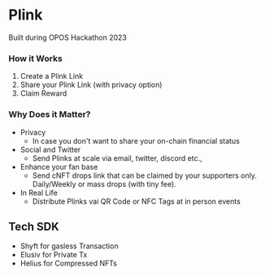 # Plink
Built during OPOS Hackathon 2023

### How it Works
1. Create a Plink Link
2. Share your Plink Link (with privacy option)
3. Claim Reward

### Why Does it Matter?

- Privacy
    - In case you don't want to share your on-chain financial status
- Social and Twitter
    - Send Plinks at scale via email, twitter, discord etc.,
- Enhance your fan base
    - Send cNFT drops link that can be claimed by your supporters only. Daily/Weekly or mass drops (with tiny fee).
- In Real Life
    - Distribute Plinks vai QR Code or NFC Tags at in person events

## Tech SDK
- Shyft for gasless Transaction
- Elusiv for Private Tx
- Helius for Compressed NFTs
